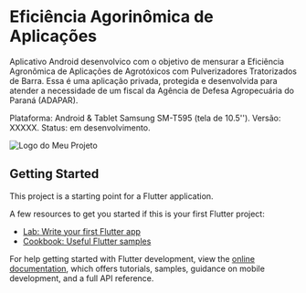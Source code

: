 # Eficiência Agorinômica de Aplicações

Aplicativo Android desenvolvico com o objetivo de mensurar a Eficiência Agronômica de Aplicações de Agrotóxicos com Pulverizadores Tratorizados de Barra.
Essa é uma aplicação privada, protegida e desenvolvida para atender a necessidade de um fiscal da Agência de Defesa Agropecuária do Paraná (ADAPAR).

Plataforma: Android & Tablet Samsung SM-T595 (tela de 10.5'').
Versão: XXXXX.
Status: em desenvolvimento.

![Logo do Meu Projeto](https://github.com/AlanthiasCO/adapar/blob/13805ccb349a5d02b69451320bff0b0bcb3c0111/readme_img/screen_inicial.jpeg)




## Getting Started

This project is a starting point for a Flutter application.

A few resources to get you started if this is your first Flutter project:

- [Lab: Write your first Flutter app](https://docs.flutter.dev/get-started/codelab)
- [Cookbook: Useful Flutter samples](https://docs.flutter.dev/cookbook)

For help getting started with Flutter development, view the
[online documentation](https://docs.flutter.dev/), which offers tutorials,
samples, guidance on mobile development, and a full API reference.
